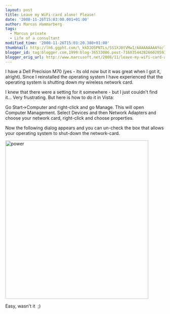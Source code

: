 ```yaml
---
layout: post
title: Leave my WiFi-card alone! Please!
date: '2008-11-26T15:03:00.001+01:00'
author: Marcus Hammarberg
tags:
  - Marcus private
  - Life of a consultant
modified_time: '2008-11-26T15:03:20.380+01:00'
thumbnail: http://lh6.ggpht.com/\_kkDJOSPNTLs/SS1XJ0tVMwI/AAAAAAAAAYo/lM1uki4OLUE/s72-c/power_thumb%5B7%5D.jpg?imgmax=800
blogger_id: tag:blogger.com,1999:blog-36533086.post-7160354428266020593
blogger_orig_url: http://www.marcusoft.net/2008/11/leave-my-wifi-card-alone-please.html
---
```



I have a Dell Precision M70 (yes - its old now but it was great when I
got it, alright). Since I reinstalled the operating system I have
experienced that the operating system is shutting down my wireless
network card.

I knew that there were a setting for it somewhere - but I just couldn't
find it... Very frustrating. But here is how to do it in Vista:

Go Start-\>Computer and right-click and go Manage. This will open
Computer Management. Select Devices and then Network Adapters and choose
your network card, right-click and choose properties.

Now the following dialog appears and you can un-check the box that
allows your operating system to shut-down the network-card.

[<img
src="http://lh6.ggpht.com/_kkDJOSPNTLs/SS1XJ0tVMwI/AAAAAAAAAYo/lM1uki4OLUE/power_thumb%5B7%5D.jpg?imgmax=800"
style="border-right: 0px; border-top: 0px; border-left: 0px; border-bottom: 0px"
data-border="0" width="452" height="500" alt="power" />](http://lh5.ggpht.com/_kkDJOSPNTLs/SS1XI-lUQbI/AAAAAAAAAYk/NF-dCDxQ92Y/s1600-h/power%5B11%5D.jpg)

Easy, wasn't it  ;)
